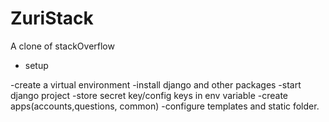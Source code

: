 # ZuriStack
A clone of stackOverflow

- setup

-create  a virtual environment
-install django and other packages
-start django project
-store secret key/config keys in env variable
-create apps(accounts,questions, common)
-configure templates and static folder.
